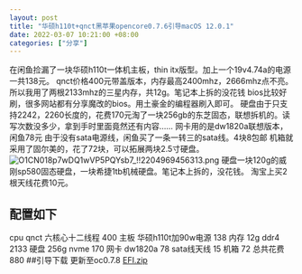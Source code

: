 ```yaml
---
layout: post
title: "华硕h110t+qnct黑苹果opencore0.7.6引导macOS 12.0.1"
date: 2022-03-07 10:21:00 +08:00
categories: ["分享"]
---
```


在闲鱼捡漏了一块华硕h110t一体机主板，thin itx版型。加上一个19v4.74a的电源一共138元。
qnct价格400元带盖版本，内存最高2400mhz，2666mhz点不亮。
所以我用了两根2133mhz的三星内存，共12g。笔记本上拆的没花钱
bios比较好刷，很多网站都有分享魔改的bios。用土豪金的编程器刷入即可。
硬盘由于只支持2242，2260长度的，花费170元淘了一块256gb的东芝固态，联想拆机的。读写次数没多少，拿到手时里面竟然还有内容……
网卡用的是dw1820a联想版本，闲鱼78元
由于没有sata电源线，闲鱼买了一条一转三的sata线。4块8包邮
机箱就采用了固尔美的，花了72块，可以拓展两块2.5寸硬盘。
![O1CN018p7wDQ1wVP5PQYsb7_!!2204969456313.png][1]
硬盘一块120g的威刚sp580固态硬盘，一块希捷1tb机械硬盘。笔记本上拆的，没花钱。
淘宝上买2根天线花费10元。

## 配置如下
cpu qnct 六核心十二线程 400
主板 华硕h110t加90w电源 138
内存 12g ddr4 2133
硬盘 256g nvme        170
网卡 dw1820a          78
sata线天线             15
机箱                  72
总共花费 880
##引导下载
更新至oc0.7.8
[EFI.zip][2]


  [1]: https://blogcdn.asbid.cn/2021/12/04/1638599453.png
  [2]: https://blogcdn.asbid.cn/2022/03/07/1646619645.zip